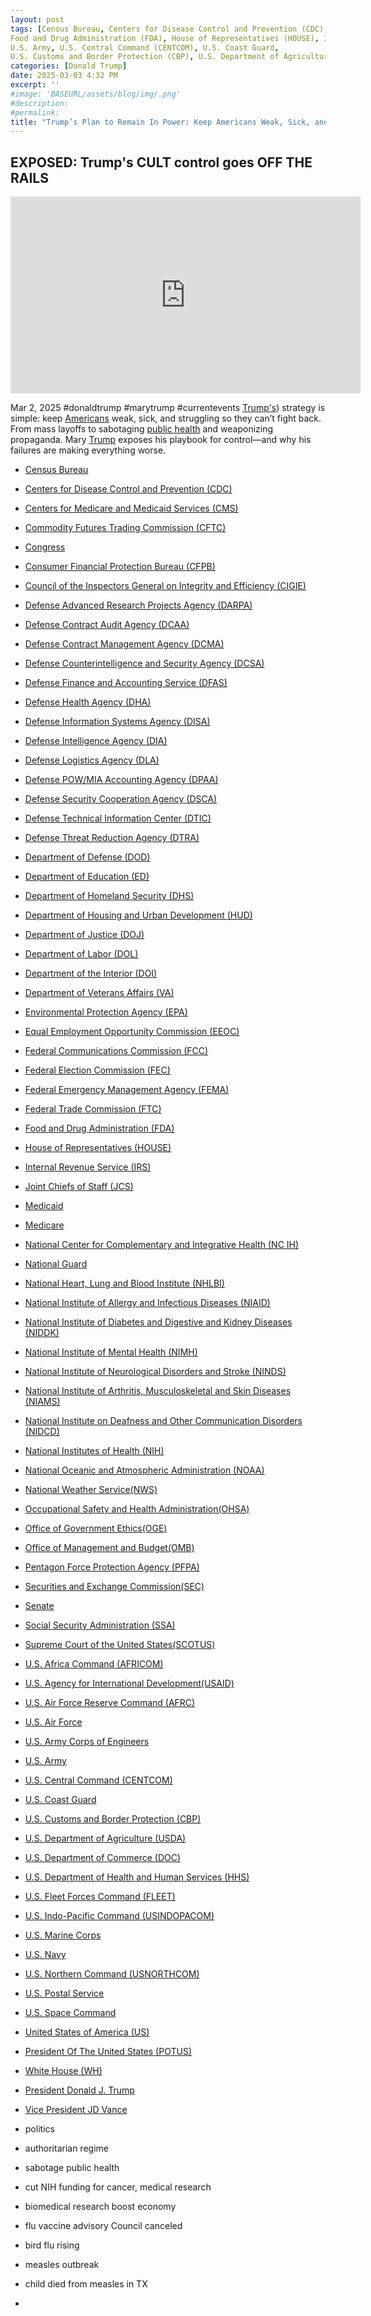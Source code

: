 ```yaml
---
layout: post
tags: [Census Bureau, Centers for Disease Control and Prevention (CDC), Centers for Medicare and Medicaid Services (CMS), Commodity Futures Trading Commission (CFTC), Congress, Consumer Financial Protection Bureau (CFPB), Council of the Inspectors General on Integrity and Efficiency (CIGIE), Defense Advanced Research Projects Agency (DARPA), Defense Contract Audit Agency (DCAA), Defense Contract Management Agency (DCMA), Defense Counterintelligence and Security Agency (DCSA), Defense Finance and Accounting Service (DFAS), Defense Health Agency (DHA), Defense Information Systems Agency (DISA), Defense Intelligence Agency (DIA), Defense Logistics Agency (DLA), Defense POW/MIA Accounting Agency (DPAA), Defense Security Cooperation Agency (DSCA), Defense Technical Information Center (DTIC), Defense Threat Reduction Agency (DTRA), Department of Defense (DOD), Department of Education (ED), Department of Homeland Security (DHS), Department of Housing and Urban Development (HUD), Department of Justice (DOJ), Department of Labor (DOL), Department of the Interior (DOI), Department of Veterans Affairs (VA), Environmental Protection Agency (EPA), Equal Employment Opportunity Commission (EEOC), Federal Communications Commission (FCC), Federal Election Commission (FEC), Federal Emergency Management Agency (FEMA), Federal Trade Commission (FTC), 
Food and Drug Administration (FDA), House of Representatives (HOUSE), Internal Revenue Service (IRS), Joint Chiefs of Staff (JCS), Medicaid, Medicare, National Center for Complementary and Integrative Health (NCIH), National Guard, National Heart, Lung and Blood Institute (NHLBI), National Institute of Allergy and Infectious Diseases (NIAID), National Institute of Diabetes and Digestive and Kidney Diseases (NIDDK), National Institute of Mental Health (NIMH), National Institute of Neurological Disorders and Stroke (NINDS), National Institute of Arthritis, Musculoskeletal and Skin Diseases (NIAMS), National Institute on Deafness and Other Communication Disorders (NIDCD), National Institutes of Health (NIH), National Oceanic and Atmospheric Administration (NOAA), National Weather Service(NWS), Occupational Safety and Health Administration(OHSA), Office of Government Ethics(OGE), Office of Management and Budget(OMB), Pentagon Force Protection Agency (PFPA), Securities and Exchange Commission(SEC), Senate, Social Security Administration (SSA), Supreme Court of the United States(SCOTUS), U.S. Africa Command (AFRICOM), U.S. Agency for International Development(USAID), U.S. Air Force Reserve Command (AFRC), U.S. Air Force, U.S. Army Corps of Engineers, 
U.S. Army, U.S. Central Command (CENTCOM), U.S. Coast Guard, 
U.S. Customs and Border Protection (CBP), U.S. Department of Agriculture (USDA), U.S. Department of Commerce (DOC), U.S. Department of Health and Human Services  (HHS), U.S. Fleet Forces Command (FLEET), U.S. Indo-Pacific Command (USINDOPACOM), U.S. Marine Corps, U.S. Navy, U.S. Northern Command (USNORTHCOM), U.S. Postal Service, U.S. Space Command, United States of America (US), President Of The United States (POTUS), White House (WH), President Donald J. Trump, Vice President JD Vance, politics]
categories: [Donald Trump]
date: 2025-03-03 4:32 PM
excerpt: ''
#image: 'BASEURL/assets/blog/img/.png'
#description:
#permalink:
title: "Trump’s Plan to Remain In Power: Keep Americans Weak, Sick, and Struggling So They Can’t Fight Back. From Mass Layoffs to Sabotaging Public Health and Weaponizing Propaganda"
---
```



## EXPOSED: Trump's CULT control goes OFF THE RAILS

<iframe width="560" height="315" src="https://www.youtube.com/embed/gAlFh_CUerI?si=HmCWLDwcpgbctDA0" title="YouTube video player" frameborder="0" allow="accelerometer; autoplay; clipboard-write; encrypted-media; gyroscope; picture-in-picture; web-share" referrerpolicy="strict-origin-when-cross-origin" allowfullscreen></iframe>

Mar 2, 2025  #donaldtrump #marytrump #currentevents
[Trump's](https://www.whitehouse.gov/administration/donald-j-trump/)) strategy is simple: keep [Americans](https://www.usa.gov/) weak, sick, and struggling so they can’t fight back. From mass layoffs to sabotaging [public health](https://www.hhs.gov/) and weaponizing propaganda. Mary [Trump](https://www.whitehouse.gov/administration/donald-j-trump/) exposes his playbook for control—and why his failures are making everything worse.

- [Census Bureau](https://www.census.gov/)
- [Centers for Disease Control and Prevention (CDC)](https://www.cdc.gov/)
- [Centers for Medicare and Medicaid Services (CMS)](https://www.cms.gov/)
- [Commodity Futures Trading Commission (CFTC)](https://www.cftc.gov/)
- [Congress](https://www.congress.gov/)
- [Consumer Financial Protection Bureau (CFPB)](https://www.consumerfinance.gov/)
- [Council of the Inspectors General on Integrity and Efficiency (CIGIE)](http://www.ignet.gov/)
- [Defense Advanced Research Projects Agency (DARPA)](https://www.darpa.mil/)
- [Defense Contract Audit Agency (DCAA)](https://www.dcaa.mil/)
- [Defense Contract Management Agency (DCMA)](https://www.dcma.mil/)
- [Defense Counterintelligence and Security Agency (DCSA)](https://www.dcsa.mil/)
- [Defense Finance and Accounting Service (DFAS)](https://www.dfas.mil/)
- [Defense Health Agency (DHA)](https://www.health.mil/dha)
- [Defense Information Systems Agency (DISA)](http://www.disa.mil/)
- [Defense Intelligence Agency (DIA)](https://www.dia.mil/)
- [Defense Logistics Agency (DLA)](https://www.dla.mil/)
- [Defense POW/MIA Accounting Agency (DPAA)](https://www.dpaa.mil/)
- [Defense Security Cooperation Agency (DSCA)](https://www.dsca.mil/)
- [Defense Technical Information Center (DTIC)](https://discover.dtic.mil/)
- [Defense Threat Reduction Agency (DTRA)](https://www.dtra.mil/)
- [Department of Defense (DOD)](https://www.defense.gov/)
- [Department of Education (ED)](https://www.ed.gov/)
- [Department of Homeland Security (DHS)](https://www.dhs.gov/)
- [Department of Housing and Urban Development (HUD)](https://www.hud.gov/)
- [Department of Justice (DOJ)](https://www.justice.gov/)
- [Department of Labor (DOL)](https://www.dol.gov/)
- [Department of the Interior (DOI)](https://www.doi.gov/)
- [Department of Veterans Affairs (VA)](https://www.va.gov/)
- [Environmental Protection Agency (EPA)](https://www.epa.gov/)
- [Equal Employment Opportunity Commission (EEOC)](https://www.eeoc.gov/)
- [Federal Communications Commission (FCC)](https://www.fcc.gov/)
- [Federal Election Commission (FEC)](https://www.fec.gov/)
- [Federal Emergency Management Agency (FEMA)](https://www.fema.gov/)
- [Federal Trade Commission (FTC)](https://www.ftc.gov/)
- [Food and Drug Administration (FDA)](https://www.fda.gov/)
- [House of Representatives (HOUSE)](https://www.house.gov/)
- [Internal Revenue Service (IRS)](https://www.irs.gov/)
- [Joint Chiefs of Staff (JCS)](https://www.jcs.mil/)
- [Medicaid](https://www.medicaid.gov/)
- [Medicare](https://www.medicare.gov/)
- [National Center for Complementary and Integrative Health (NC IH)](https://www.nccih.nih.gov/)
- [National Guard](https://www.nationalguard.mil/)
- [National Heart, Lung and Blood Institute (NHLBI)](https://www.nhlbi.nih.gov/)
- [National Institute of Allergy and Infectious Diseases (NIAID)](http://www.niaid.nih.gov/)
- [National Institute of Diabetes and Digestive and Kidney Diseases (NIDDK)](https://www.niddk.nih.gov/)
- [National Institute of Mental Health (NIMH)](https://www.nimh.nih.gov/)
- [National Institute of Neurological Disorders and Stroke (NINDS)](https://www.ninds.nih.gov/)
- [National Institute of Arthritis, Musculoskeletal and Skin Diseases (NIAMS)](https://www.niams.nih.gov/)
- [National Institute on Deafness and Other Communication Disorders (NIDCD)](https://www.nidcd.nih.gov/)
- [National Institutes of Health (NIH)](https://www.nih.gov/)
- [National Oceanic and Atmospheric Administration (NOAA)](https://www.noaa.gov/)
- [National Weather Service(NWS)](http://www.nws.noaa.gov/)
- [Occupational Safety and Health Administration(OHSA)](https://www.osha.gov/)
- [Office of Government Ethics(OGE)](https://www.oge.gov/)
- [Office of Management and Budget(OMB)](https://www.whitehouse.gov/omb/)
- [Pentagon Force Protection Agency (PFPA)](https://www.pfpa.mil/)
- [Securities and Exchange Commission(SEC)](https://www.sec.gov/)
- [Senate](https://www.senate.gov/)
- [Social Security Administration (SSA)](https://www.ssa.gov/)
- [Supreme Court of the United States(SCOTUS)](http://www.supremecourtus.gov/)
- [U.S. Africa Command (AFRICOM)](https://www.africom.mil/)
- [U.S. Agency for International Development(USAID)](http://www.usaid.gov/)
- [U.S. Air Force Reserve Command (AFRC)](https://www.afrc.af.mil/)
- [U.S. Air Force](https://www.af.mil/)
- [U.S. Army Corps of Engineers](http://www.usace.army.mil/)
- [U.S. Army](https://www.army.mil/)
- [U.S. Central Command (CENTCOM)](https://www.centcom.mil/)
- [U.S. Coast Guard](https://www.uscg.mil/)
- [U.S. Customs and Border Protection (CBP)](https://www.cbp.gov/)
- [U.S. Department of Agriculture (USDA)](https://www.usda.gov/)
- [U.S. Department of Commerce (DOC)](https://www.commerce.gov/)
- [U.S. Department of Health and Human Services  (HHS)](https://www.hhs.gov/)
- [U.S. Fleet Forces Command (FLEET)](https://www.usff.navy.mil/)
- [U.S. Indo-Pacific Command (USINDOPACOM)](https://www.pacom.mil/)
- [U.S. Marine Corps](https://www.marines.mil/)
- [U.S. Navy](https://www.navy.mil/)
- [U.S. Northern Command (USNORTHCOM)](https://www.northcom.mil/)
- [U.S. Postal Service](https://www.usps.com/)
- [U.S. Space Command](https://www.spacecom.mil/)
- [United States of America (US)](https://www.usa.gov/)
- [President Of The United States (POTUS)](https://www.whitehouse.gov/)
- [White House (WH)](https://www.whitehouse.gov/)
- [President Donald J. Trump](https://www.whitehouse.gov/administration/donald-j-trump/)
- [Vice President JD Vance](https://www.whitehouse.gov/administration/jd-vance/)
- politics

- authoritarian regime 
- sabotage public health 
- cut NIH funding for cancer, medical research 
- biomedical research boost economy 
- flu vaccine advisory Council canceled 
- bird flu rising 
- measles outbreak 
- child died from measles in TX
- 